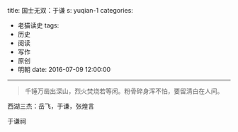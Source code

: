 title: 国士无双：于谦
s: yuqian-1
categories: 
- 老猫读史
tags: 
- 历史
- 阅读
- 写作
- 原创
- 明朝
date: 2016-07-09 12:00:00

---

> 千锤万凿出深山，烈火焚烧若等闲。粉骨碎身浑不怕，要留清白在人间。

西湖三杰：岳飞，于谦，张煌言

于谦祠


